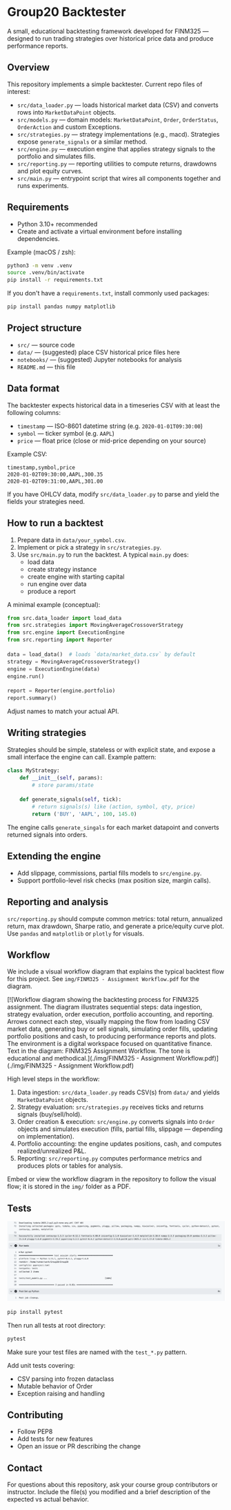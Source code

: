 # Group20 Backtester

A small, educational backtesting framework developed for FINM325 — designed to run trading strategies over historical price data and produce performance reports.

## Overview

This repository implements a simple backtester. Current repo files of interest:

- `src/data_loader.py` — loads historical market data (CSV) and converts rows into `MarketDataPoint` objects.
- `src/models.py` — domain models: `MarketDataPoint`, `Order`, `OrderStatus`, `OrderAction` and custom Exceptions.
- `src/strategies.py` — strategy implementations (e.g., macd). Strategies expose `generate_signals` or a similar method.
- `src/engine.py` — execution engine that applies strategy signals to the portfolio and simulates fills.
- `src/reporting.py` — reporting utilities to compute returns, drawdowns and plot equity curves.
- `src/main.py` — entrypoint script that wires all components together and runs experiments.

## Requirements

- Python 3.10+ recommended
- Create and activate a virtual environment before installing dependencies.

Example (macOS / zsh):

```bash
python3 -m venv .venv
source .venv/bin/activate
pip install -r requirements.txt
```

If you don't have a `requirements.txt`, install commonly used packages:

```bash
pip install pandas numpy matplotlib
```

## Project structure

- `src/` — source code
- `data/` — (suggested) place CSV historical price files here
- `notebooks/` — (suggested) Jupyter notebooks for analysis
- `README.md` — this file

## Data format

The backtester expects historical data in a timeseries CSV with at least the following columns:

- `timestamp` — ISO-8601 datetime string (e.g. `2020-01-01T09:30:00`)
- `symbol` — ticker symbol (e.g. `AAPL`)
- `price` — float price (close or mid-price depending on your source)

Example CSV:

```csv
timestamp,symbol,price
2020-01-02T09:30:00,AAPL,300.35
2020-01-02T09:31:00,AAPL,301.00
```

If you have OHLCV data, modify `src/data_loader.py` to parse and yield the fields your strategies need.

## How to run a backtest

1. Prepare data in `data/your_symbol.csv`.
2. Implement or pick a strategy in `src/strategies.py`.
3. Use `src/main.py` to run the backtest. A typical `main.py` does:
   - load data
   - create strategy instance
   - create engine with starting capital
   - run engine over data
   - produce a report

A minimal example (conceptual):

```python
from src.data_loader import load_data
from src.strategies import MovingAverageCrossoverStrategy
from src.engine import ExecutionEngine
from src.reporting import Reporter

data = load_data()  # loads `data/market_data.csv` by default
strategy = MovingAverageCrossoverStrategy()
engine = ExecutionEngine(data)
engine.run()

report = Reporter(engine.portfolio)
report.summary()
```

Adjust names to match your actual API.

## Writing strategies

Strategies should be simple, stateless or with explicit state, and expose a small interface the engine can call. Example pattern:

```python
class MyStrategy:
    def __init__(self, params):
        # store params/state

    def generate_signals(self, tick):
        # return signals(s) like (action, symbol, qty, price)
        return ('BUY', 'AAPL', 100, 145.0)
```

The engine calls `generate_singals` for each market datapoint and converts returned signals into orders.

## Extending the engine

- Add slippage, commissions, partial fills models to `src/engine.py`.
- Support portfolio-level risk checks (max position size, margin calls).

## Reporting and analysis

`src/reporting.py` should compute common metrics: total return, annualized return, max drawdown, Sharpe ratio, and generate a price/equity curve plot. Use `pandas` and `matplotlib` or `plotly` for visuals.

## Workflow

We include a visual workflow diagram that explains the typical backtest flow for this project. See `img/FINM325 - Assignment Workflow.pdf` for the diagram.

[![Workflow diagram showing the backtesting process for FINM325 assignment. The diagram illustrates sequential steps: data ingestion, strategy evaluation, order execution, portfolio accounting, and reporting. Arrows connect each step, visually mapping the flow from loading CSV market data, generating buy or sell signals, simulating order fills, updating portfolio positions and cash, to producing performance reports and plots. The environment is a digital workspace focused on quantitative finance. Text in the diagram: FINM325 Assignment Workflow. The tone is educational and methodical.](./img/FINM325 - Assignment Workflow.pdf)](./img/FINM325 - Assignment Workflow.pdf)


High level steps in the workflow:

1. Data ingestion: `src/data_loader.py` reads CSV(s) from `data/` and yields `MarketDataPoint` objects.
2. Strategy evaluation: `src/strategies.py` receives ticks and returns signals (buy/sell/hold).
3. Order creation & execution: `src/engine.py` converts signals into `Order` objects and simulates execution (fills, partial fills, slippage — depending on implementation).
4. Portfolio accounting: the engine updates positions, cash, and computes realized/unrealized P&L.
5. Reporting: `src/reporting.py` computes performance metrics and produces plots or tables for analysis.

Embed or view the workflow diagram in the repository to follow the visual flow; it is stored in the `img/` folder as a PDF.

## Tests
![Test result preview](./img/FINM325%20-%20test%20result.png)

```bash
pip install pytest
```

Then run all tests at root directory:

```bash
pytest
```

Make sure your test files are named with the `test_*.py` pattern.

Add unit tests covering:
- CSV parsing into frozen dataclass
- Mutable behavior of Order
- Exception raising and handling

## Contributing

- Follow PEP8
- Add tests for new features
- Open an issue or PR describing the change

## Contact

For questions about this repository, ask your course group contributors or instructor. Include the file(s) you modified and a brief description of the expected vs actual behavior.
